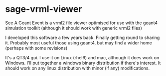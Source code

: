 # sage-vrml-viewer
See A Geant Event is a vrml2 file viewer optimised for use with the geant4 simulation toolkit (although it should work with generic vrml2 files)

I developed this software a few years back.  Finally getting round to sharing it.
Probably most useful those using geant4, but may find a wider home (perhaps with some revisions)

It's a QT3/4 gui.  I use it on Linux (rhel6) and mac, although it does work on Windows.  I'll put together a windows binary distribution if there's interest.  It should work on any linux distribution with minor (if any) modifications.
